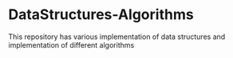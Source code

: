 # DataStructures-Algorithms
This repository has various implementation of data structures and implementation of different algorithms
